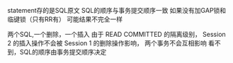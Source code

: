 statement存的是SQL原文
SQL的顺序与事务提交顺序一致
如果没有加GAP锁和临键锁（只有RR有）
可能结果不完全一样


两个SQL,一个删除，一个插入
由于 READ COMMITTED 的隔离级别，
Session 2 的插入操作不会被 Session 1 的删除操作影响，
两个事务不会互相影响
看不到，SQL的顺序由事务提交顺序决定

